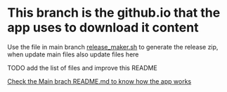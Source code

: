 This branch is the github.io that the app uses to download it content
==============

Use the file in main branch [release_maker.sh](https://github.com/bhb27/smarttv-twitch/blob/new/release_maker.sh) to generate the release zip, when update main files also update files here

TODO add the list of files and improve this README

[Check the Main brach README.md to know how the app works](https://github.com/bhb27/smarttv-twitch/blob/tizen/README.md)
